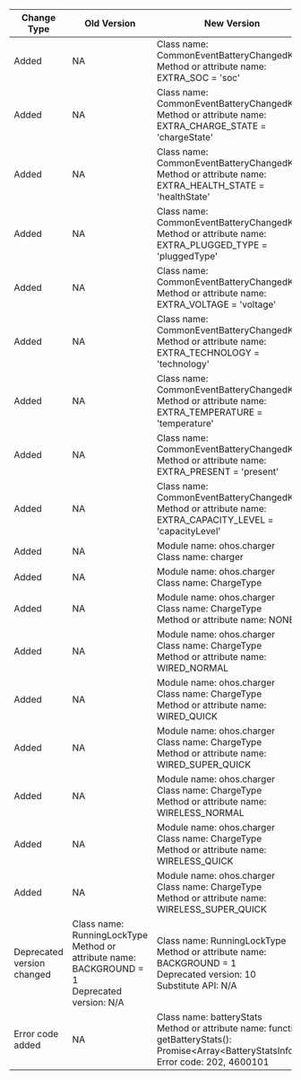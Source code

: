 | Change Type | Old Version | New Version | d.ts File |
| ---- | ------ | ------ | -------- |
|Added|NA|Class name: CommonEventBatteryChangedKey<br>Method or attribute name: EXTRA_SOC = 'soc'|@ohos.batteryInfo.d.ts|
|Added|NA|Class name: CommonEventBatteryChangedKey<br>Method or attribute name: EXTRA_CHARGE_STATE = 'chargeState'|@ohos.batteryInfo.d.ts|
|Added|NA|Class name: CommonEventBatteryChangedKey<br>Method or attribute name: EXTRA_HEALTH_STATE = 'healthState'|@ohos.batteryInfo.d.ts|
|Added|NA|Class name: CommonEventBatteryChangedKey<br>Method or attribute name: EXTRA_PLUGGED_TYPE = 'pluggedType'|@ohos.batteryInfo.d.ts|
|Added|NA|Class name: CommonEventBatteryChangedKey<br>Method or attribute name: EXTRA_VOLTAGE = 'voltage'|@ohos.batteryInfo.d.ts|
|Added|NA|Class name: CommonEventBatteryChangedKey<br>Method or attribute name: EXTRA_TECHNOLOGY = 'technology'|@ohos.batteryInfo.d.ts|
|Added|NA|Class name: CommonEventBatteryChangedKey<br>Method or attribute name: EXTRA_TEMPERATURE = 'temperature'|@ohos.batteryInfo.d.ts|
|Added|NA|Class name: CommonEventBatteryChangedKey<br>Method or attribute name: EXTRA_PRESENT = 'present'|@ohos.batteryInfo.d.ts|
|Added|NA|Class name: CommonEventBatteryChangedKey<br>Method or attribute name: EXTRA_CAPACITY_LEVEL = 'capacityLevel'|@ohos.batteryInfo.d.ts|
|Added|NA|Module name: ohos.charger<br>Class name: charger|@ohos.charger.d.ts|
|Added|NA|Module name: ohos.charger<br>Class name: ChargeType|@ohos.charger.d.ts|
|Added|NA|Module name: ohos.charger<br>Class name: ChargeType<br>Method or attribute name: NONE|@ohos.charger.d.ts|
|Added|NA|Module name: ohos.charger<br>Class name: ChargeType<br>Method or attribute name: WIRED_NORMAL|@ohos.charger.d.ts|
|Added|NA|Module name: ohos.charger<br>Class name: ChargeType<br>Method or attribute name: WIRED_QUICK|@ohos.charger.d.ts|
|Added|NA|Module name: ohos.charger<br>Class name: ChargeType<br>Method or attribute name: WIRED_SUPER_QUICK|@ohos.charger.d.ts|
|Added|NA|Module name: ohos.charger<br>Class name: ChargeType<br>Method or attribute name: WIRELESS_NORMAL|@ohos.charger.d.ts|
|Added|NA|Module name: ohos.charger<br>Class name: ChargeType<br>Method or attribute name: WIRELESS_QUICK|@ohos.charger.d.ts|
|Added|NA|Module name: ohos.charger<br>Class name: ChargeType<br>Method or attribute name: WIRELESS_SUPER_QUICK|@ohos.charger.d.ts|
|Deprecated version changed|Class name: RunningLockType<br>Method or attribute name: BACKGROUND = 1<br>Deprecated version: N/A|Class name: RunningLockType<br>Method or attribute name: BACKGROUND = 1<br>Deprecated version: 10<br>Substitute API: N/A|@ohos.runningLock.d.ts|
|Error code added|NA|Class name: batteryStats<br>Method or attribute name: function getBatteryStats(): Promise\<Array\<BatteryStatsInfo>>;<br>Error code: 202, 4600101|@ohos.batteryStatistics.d.ts|
